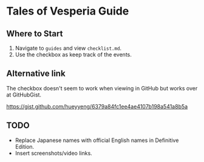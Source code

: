 # Tales of Vesperia Guide
## Where to Start
1. Navigate to `guides` and view `checklist.md`.
2. Use the checkbox as keep track of the events.

## Alternative link
The checkbox doesn't seem to work when viewing in GitHub but works over at GitHubGist.

https://gist.github.com/hueyyeng/6379a84fc1ee4ae4107b198a541a8b5a

## TODO
- Replace Japanese names with official English names in Definitive Edition.
- Insert screenshots/video links.
